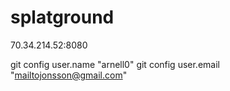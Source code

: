 # splatground
70.34.214.52:8080


git config user.name "arnell0" 
git config user.email "mailtojonsson@gmail.com"